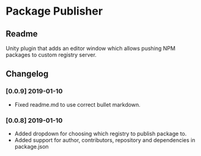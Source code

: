 # Package Publisher

## Readme

Unity plugin that adds an editor window which allows pushing NPM packages to custom registry server.

## Changelog

### [0.0.9] 2019-01-10

- Fixed readme.md to use correct bullet markdown.

### [0.0.8] 2019-01-10

- Added dropdown for choosing which registry to publish package to. 
- Added support for author, contributors, repository and dependencies in package.json
